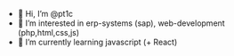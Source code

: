 - 👋 Hi, I’m @pt1c
- 👀 I’m interested in erp-systems (sap), web-development (php,html,css,js)
- 🌱 I’m currently learning javascript (+ React)
<!---- 💞️ I’m looking to collaborate on ... --->
<!----- 📫 How to reach me ... --->

<!---
pt1c/pt1c is a ✨ special ✨ repository because its `README.md` (this file) appears on your GitHub profile.
You can click the Preview link to take a look at your changes.
--->
